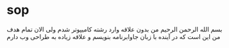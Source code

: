 # sop
  بسم الله الرحمن الرحیم من بدون علاقه وارد رشته کامیپوتر شدم ولی الان تمام هدف من این است که در آینده با زبان جاوابرنامه بنویسم و علاقه زیاده به طراحی وب دارم 
